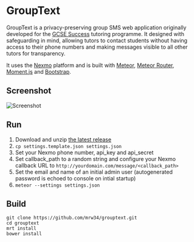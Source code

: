 GroupText
=========
GroupText is a privacy-preserving group SMS web application originally developed for the [GCSE Success](http://gcsesuccess.wordpress.com/) tutoring programme. It designed with safeguarding in mind, allowing tutors to contact students without having access to their phone numbers and making messages visible to all other tutors for transparency.

It uses the [Nexmo](https://www.nexmo.com/) platform and is built with [Meteor](http://www.meteor.com/), [Meteor Router](https://github.com/tmeasday/meteor-router), [Moment.js](http://momentjs.com/) and [Bootstrap](http://getbootstrap.com/).

Screenshot
----------
![Screenshot](https://dl.dropboxusercontent.com/u/1120779/GroupText%20Screenshot.png)

Run
---
1. Download and unzip [the latest release](https://github.com/mrw34/grouptext/releases)
1. ```cp settings.template.json settings.json```
1. Set your Nexmo phone number, api\_key and api\_secret
1. Set callback\_path to a random string and configure your Nexmo callback URL to `http://yourdomain.com/message/<callback_path>`
1. Set the email and name of an initial admin user (autogenerated password is echoed to console on intial startup)
1. ```meteor --settings settings.json```

Build
-----
```
git clone https://github.com/mrw34/grouptext.git
cd grouptext
mrt install
bower install
```
